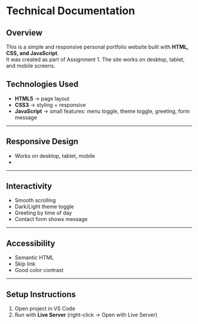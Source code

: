 # Technical Documentation

## Overview
This is a simple and responsive personal portfolio website built with **HTML, CSS, and JavaScript**.  
It was created as part of Assignment 1. The site works on desktop, tablet, and mobile screens.

## Technologies Used
- **HTML5** → page layout 
- **CSS3** → styling + responsive
- **JavaScript** → small features: menu toggle, theme toggle, greeting, form message  

---

## Responsive Design
- Works on desktop, tablet, mobile
- 
---

## Interactivity
- Smooth scrolling  
- Dark/Light theme toggle  
- Greeting by time of day  
- Contact form shows message 

---

## Accessibility
- Semantic HTML 
- Skip link  
- Good color contrast  

---

## Setup Instructions
1. Open project in VS Code  
2. Run with **Live Server** (right-click → Open with Live Server)  
